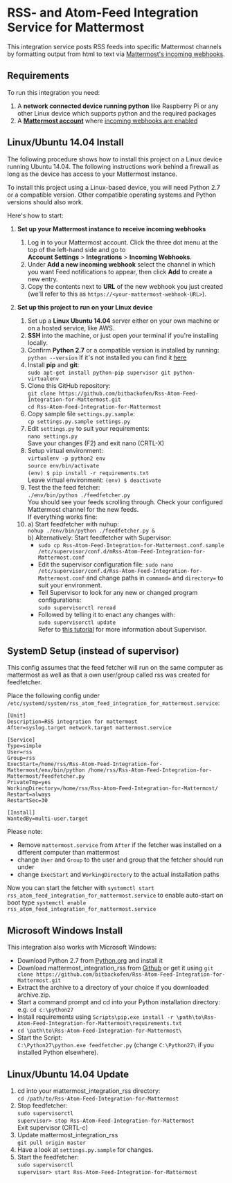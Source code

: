 # RSS- and Atom-Feed Integration Service for Mattermost

This integration service posts RSS feeds into specific Mattermost channels by formatting output from html to text 
via [Mattermost's incoming webhooks](https://github.com/mattermost/platform/blob/master/doc/integrations/webhooks/Incoming-Webhooks.md).

## Requirements

To run this integration you need:

1. A **network connected device running python** like Raspberry Pi or any other Linux device which supports python and the required packages
2. A **[Mattermost account](http://www.mattermost.org/)** where [incoming webhooks are enabled](https://github.com/mattermost/platform/blob/master/doc/integrations/webhooks/Incoming-Webhooks.md#enabling-incoming-webhooks)

## Linux/Ubuntu 14.04 Install

The following procedure shows how to install this project on a Linux device running Ubuntu 14.04. 
The following instructions work behind a firewall as long as the device has access to your Mattermost instance. 

To install this project using a Linux-based device, you will need Python 2.7 or a compatible version. 
Other compatible operating systems and Python versions should also work. 

Here's how to start:

1. **Set up your Mattermost instance to receive incoming webhooks**
    1. Log in to your Mattermost account. Click the three dot menu at the top of the left-hand side and go to  
        **Account Settings** > **Integrations** > **Incoming Webhooks**.
    2. Under **Add a new incoming webhook** select the channel in which you want Feed notifications to appear, then click **Add** to create a new entry.
    3. Copy the contents next to **URL** of the new webhook you just created (we'll refer to this as `https://<your-mattermost-webhook-URL>`).

2. **Set up this project to run on your Linux device**
    1. Set up a **Linux Ubuntu 14.04** server either on your own machine or on a hosted service, like AWS.
    2. **SSH** into the machine, or just open your terminal if you're installing locally.
    3. Confirm **Python 2.7** or a compatible version is installed by running:  
        `python --version` If it's not installed you can find it [here](https://www.python.org/downloads/)
    4. Install **pip** and **git**:  
        `sudo apt-get install python-pip supervisor git python-virtualenv`
    5. Clone this GitHub repository:  
        `git clone https://github.com/bitbackofen/Rss-Atom-Feed-Integration-for-Mattermost.git`  
        `cd Rss-Atom-Feed-Integration-for-Mattermost`
    6. Copy sample file `settings.py.sample`:  
        `cp settings.py.sample settings.py`
    7. Edit `settings.py` to suit your requirements:  
        `nano settings.py`  
        Save your changes (F2) and exit nano (CRTL-X)
    8. Setup virtual environment:  
         `virtualenv -p python2 env`  
         `source env/bin/activate`  
         `(env) $ pip install -r requirements.txt`  
         Leave virtual environment:
         `(env) $ deactivate`  
    9. Test the the feed fetcher:  
        `./env/bin/python ./feedfetcher.py`  
        You should see your feeds scrolling through. Check your configured Mattermost channel for the new feeds.  
        If everything works fine:
    10. a) Start feedfetcher with nuhup:    
        `nohup ./env/bin/python ./feedfetcher.py &`  
        b) Alternatively: Start feedfetcher with Supervisor:  
          - `sudo cp Rss-Atom-Feed-Integration-for-Mattermost.conf.sample /etc/supervisor/conf.d/mRss-Atom-Feed-Integration-for-Mattermost.conf`  
          - Edit the supervisor configuration file: `sudo nano /etc/supervisor/conf.d/Rss-Atom-Feed-Integration-for-Mattermost.conf`
          and change paths in `command=` and `directory=` to suit your environment.  
          - Tell Supervisor to look for any new or changed program configurations:  
          `sudo supervisorctl reread`
          - Followed by telling it to enact any changes with:  
          `sudo supervisorctl update`  
        Refer to [this tutorial](https://www.digitalocean.com/community/tutorials/how-to-install-and-manage-supervisor-on-ubuntu-and-debian-vps)
        for more information about Supervisor.  

## SystemD Setup (instead of supervisor)

This config assumes that the feed fetcher will run on the same computer as mattermost as well as that a own user/group called rss was created for feedfetcher.

Place the following config under `/etc/systemd/system/rss_atom_feed_integration_for_mattermost.service`:

~~~
[Unit]
Description=RSS integration for mattermost
After=syslog.target network.target mattermost.service

[Service]
Type=simple
User=rss
Group=rss
ExecStart=/home/rss/Rss-Atom-Feed-Integration-for-Mattermost/env/bin/python /home/rss/Rss-Atom-Feed-Integration-for-Mattermost/feedfetcher.py
PrivateTmp=yes
WorkingDirectory=/home/rss/Rss-Atom-Feed-Integration-for-Mattermost/
Restart=always
RestartSec=30

[Install]
WantedBy=multi-user.target
~~~

Please note:

* Remove `mattermost.service` from `After` if the fetcher was installed on a different computer than mattermost
* change `User` and `Group` to the user and group that the fetcher should run under
* change `ExecStart` and `WorkingDirectory` to the actual installation paths

Now you can start the fetcher with `systemctl start rss_atom_feed_integration_for_mattermost.service` to enable auto-start on boot type `systemctl enable rss_atom_feed_integration_for_mattermost.service`

## Microsoft Windows Install
This integration also works with Microsoft Windows:  
- Download Python 2.7 from [Python.org](https://www.python.org/downloads/) and install it  
- Download mattermost_integration_rss from [Github](https://github.com/bitbackofen/Rss-Atom-Feed-Integration-for-Mattermost/archive/master.zip) or get it using `git clone https://github.com/bitbackofen/Rss-Atom-Feed-Integration-for-Mattermost.git`  
- Extract the archive to a directory of your choice if you downloaded archive.zip.  
- Start a command prompt and cd into your Python installation directory: e.g. `cd c:\python27`  
- Install requirements using `Scripts\pip.exe install -r \path\to\Rss-Atom-Feed-Integration-for-Mattermost\requirements.txt`  
- `cd \path\to\Rss-Atom-Feed-Integration-for-Mattermost\`  
- Start the Script:  
  `C:\Python27\python.exe feedfetcher.py` (change `C:\Python27\` if you installed Python elsewhere).  

## Linux/Ubuntu 14.04 Update
1. cd into your mattermost_integration_rss directory:  
    `cd /path/to/Rss-Atom-Feed-Integration-for-Mattermost`
2. Stop feedfetcher:  
    `sudo supervisorctl`  
    `supervisor> stop Rss-Atom-Feed-Integration-for-Mattermost`  
    Exit supervisor (CRTL-c)
2. Update mattermost_integration_rss  
    `git pull origin master`
3. Have a look at `settings.py.sample` for changes.
4. Start the feedfetcher:  
    `sudo supervisorctl`  
    `supervisor> start Rss-Atom-Feed-Integration-for-Mattermost`
